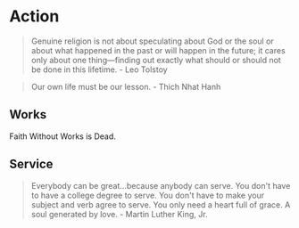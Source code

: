 # Action

> Genuine religion is not about speculating about God or the soul or about what happened in the past or will happen in the future; it cares only about one thing—finding out exactly what should or should not be done in this lifetime. - Leo Tolstoy

> Our own life must be our lesson. - Thich Nhat Hanh

## Works

Faith Without Works is Dead.

## Service

> Everybody can be great...because anybody can serve. You don't have to have a college degree to serve. You don't have to make your subject and verb agree to serve. You only need a heart full of grace. A soul generated by love. - Martin Luther King, Jr.
